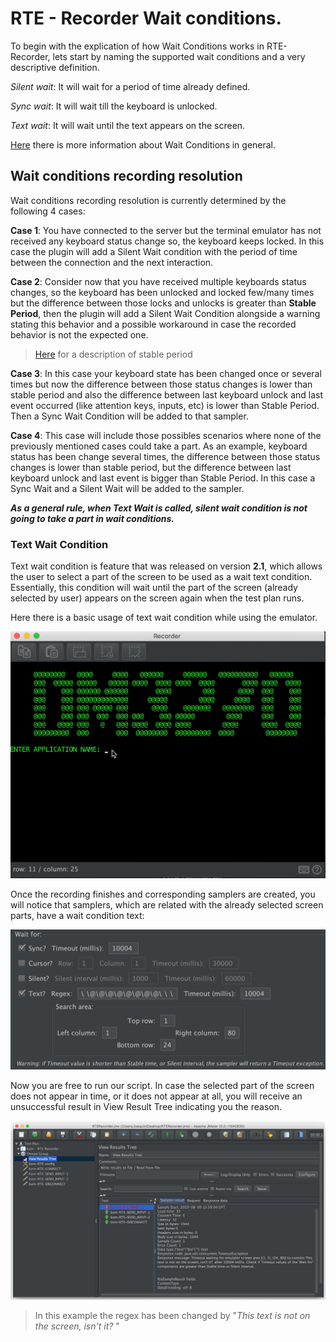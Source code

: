 # RTE - Recorder Wait conditions.
To begin with the explication of how Wait Conditions works in RTE-Recorder, lets start by naming the supported wait conditions and a very descriptive definition.


*Silent wait*: It will wait for a period of time already defined.

*Sync wait*: It will wait till the keyboard is unlocked.

*Text wait*: It will wait until the text appears on the screen.

[Here](/README.md#waiters-usage) there is more information about Wait Conditions in general.


## Wait conditions recording resolution  
Wait conditions recording resolution is currently determined by the following 4 cases:
 
 **Case 1**: You have connected to the server but the terminal emulator has not received any keyboard status change so, the keyboard keeps locked. In this case the plugin will add a Silent Wait condition with the period of time between the connection and the next interaction. 
 
 **Case 2**: Consider now that you have received multiple keyboards status changes, so the keyboard has been unlocked and locked few/many times but the difference between those locks and unlocks is greater than **Stable Period**, then the plugin will add a Silent Wait Condition alongside a warning stating this behavior and a possible workaround in case the recorded behavior is not the expected one.
 
> [Here](/README.md#stable-period) for a description of stable period        
 
 **Case 3**: In this case your keyboard state has been changed once or several times but now the difference between those status changes is lower than stable period and also the difference between last keyboard unlock and last event occurred (like attention keys, inputs, etc) is lower than Stable Period. Then a Sync Wait Condition will be added to that sampler.
 
 **Case 4**: This case will include those possibles scenarios where none of the previously mentioned cases could take a part. As an example, keyboard status has been change several times, the difference between those status changes is lower than stable period, but the difference between last keyboard unlock and last event is bigger than Stable Period. In this case a Sync Wait and a Silent Wait will be added to the sampler.
 
 **_As a general rule, when Text Wait is called, silent wait condition is not going to take a part in wait conditions._**
 
### Text Wait Condition

Text wait condition is feature that was released on version **2.1**, which allows the user to select a part of the screen to be used as a wait text condition. 
Essentially, this condition will wait until the part of the screen (already selected by user) appears on the screen again when the test plan runs.

Here there is a basic usage of text wait condition while using the emulator.

![alt_text](wait-for-text-usage.gif)
  
Once the recording finishes and corresponding samplers are created, you will notice that samplers, which are related with the already selected screen parts, have a wait condition text:

![alt_text](regex-wait-for-text.png) 

Now you are free to run our script. 
In case the selected part of the screen does not appear in time, or it does not appear at all, you will receive an unsuccessful result in View Result Tree indicating you the reason.

![alter_text](unsucessful-text-wait-condition.png)
>In this example the regex has been changed by "*This text is not on the screen, isn't it?* "
 
